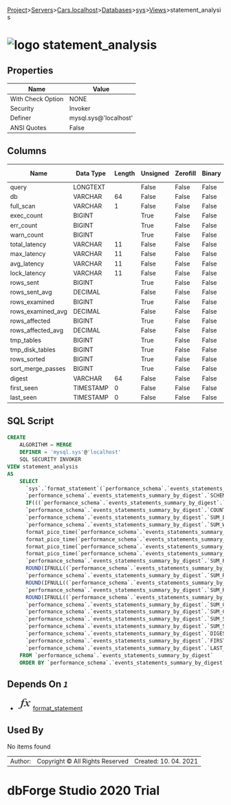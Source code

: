 [Project](../../../../../startpage.md)>[Servers](../../../../Servers.md)>[Cars.localhost](../../../Cars.localhost.md)>[Databases](../../Databases.md)>[sys](../sys.md)>[Views](Views.md)>statement_analysis


# ![logo](../../../../../Images/view64.svg) statement_analysis


## <a name="#Properties"></a>Properties
|Name|Value|
|---|---|
|With Check Option|NONE|
|Security|Invoker|
|Definer|mysql.sys@'localhost'|
|ANSI Quotes|False|


## <a name="#Columns"></a>Columns
|Name|Data Type|Length|Unsigned|Zerofill|Binary|Not Null|
|---|---|---|---|---|---|---|
|query|LONGTEXT||False|False|False|False|
|db|VARCHAR|64|False|False|False|False|
|full_scan|VARCHAR|1|False|False|False|True|
|exec_count|BIGINT||True|False|False|True|
|err_count|BIGINT||True|False|False|True|
|warn_count|BIGINT||True|False|False|True|
|total_latency|VARCHAR|11|False|False|False|False|
|max_latency|VARCHAR|11|False|False|False|False|
|avg_latency|VARCHAR|11|False|False|False|False|
|lock_latency|VARCHAR|11|False|False|False|False|
|rows_sent|BIGINT||True|False|False|True|
|rows_sent_avg|DECIMAL||False|False|False|True|
|rows_examined|BIGINT||True|False|False|True|
|rows_examined_avg|DECIMAL||False|False|False|True|
|rows_affected|BIGINT||True|False|False|True|
|rows_affected_avg|DECIMAL||False|False|False|True|
|tmp_tables|BIGINT||True|False|False|True|
|tmp_disk_tables|BIGINT||True|False|False|True|
|rows_sorted|BIGINT||True|False|False|True|
|sort_merge_passes|BIGINT||True|False|False|True|
|digest|VARCHAR|64|False|False|False|False|
|first_seen|TIMESTAMP|0|False|False|False|True|
|last_seen|TIMESTAMP|0|False|False|False|True|

## <a name="#SqlScript"></a>SQL Script
```SQL
CREATE 
	ALGORITHM = MERGE
	DEFINER = 'mysql.sys'@'localhost'
	SQL SECURITY INVOKER
VIEW statement_analysis
AS
	SELECT
	  `sys`.`format_statement`(`performance_schema`.`events_statements_summary_by_digest`.`DIGEST_TEXT`) AS `query`,
	  `performance_schema`.`events_statements_summary_by_digest`.`SCHEMA_NAME` AS `db`,
	  IF(((`performance_schema`.`events_statements_summary_by_digest`.`SUM_NO_GOOD_INDEX_USED` > 0) OR (`performance_schema`.`events_statements_summary_by_digest`.`SUM_NO_INDEX_USED` > 0)), '*', '') AS `full_scan`,
	  `performance_schema`.`events_statements_summary_by_digest`.`COUNT_STAR` AS `exec_count`,
	  `performance_schema`.`events_statements_summary_by_digest`.`SUM_ERRORS` AS `err_count`,
	  `performance_schema`.`events_statements_summary_by_digest`.`SUM_WARNINGS` AS `warn_count`,
	  format_pico_time(`performance_schema`.`events_statements_summary_by_digest`.`SUM_TIMER_WAIT`) AS `total_latency`,
	  format_pico_time(`performance_schema`.`events_statements_summary_by_digest`.`MAX_TIMER_WAIT`) AS `max_latency`,
	  format_pico_time(`performance_schema`.`events_statements_summary_by_digest`.`AVG_TIMER_WAIT`) AS `avg_latency`,
	  format_pico_time(`performance_schema`.`events_statements_summary_by_digest`.`SUM_LOCK_TIME`) AS `lock_latency`,
	  `performance_schema`.`events_statements_summary_by_digest`.`SUM_ROWS_SENT` AS `rows_sent`,
	  ROUND(IFNULL((`performance_schema`.`events_statements_summary_by_digest`.`SUM_ROWS_SENT` / NULLIF(`performance_schema`.`events_statements_summary_by_digest`.`COUNT_STAR`, 0)), 0), 0) AS `rows_sent_avg`,
	  `performance_schema`.`events_statements_summary_by_digest`.`SUM_ROWS_EXAMINED` AS `rows_examined`,
	  ROUND(IFNULL((`performance_schema`.`events_statements_summary_by_digest`.`SUM_ROWS_EXAMINED` / NULLIF(`performance_schema`.`events_statements_summary_by_digest`.`COUNT_STAR`, 0)), 0), 0) AS `rows_examined_avg`,
	  `performance_schema`.`events_statements_summary_by_digest`.`SUM_ROWS_AFFECTED` AS `rows_affected`,
	  ROUND(IFNULL((`performance_schema`.`events_statements_summary_by_digest`.`SUM_ROWS_AFFECTED` / NULLIF(`performance_schema`.`events_statements_summary_by_digest`.`COUNT_STAR`, 0)), 0), 0) AS `rows_affected_avg`,
	  `performance_schema`.`events_statements_summary_by_digest`.`SUM_CREATED_TMP_TABLES` AS `tmp_tables`,
	  `performance_schema`.`events_statements_summary_by_digest`.`SUM_CREATED_TMP_DISK_TABLES` AS `tmp_disk_tables`,
	  `performance_schema`.`events_statements_summary_by_digest`.`SUM_SORT_ROWS` AS `rows_sorted`,
	  `performance_schema`.`events_statements_summary_by_digest`.`SUM_SORT_MERGE_PASSES` AS `sort_merge_passes`,
	  `performance_schema`.`events_statements_summary_by_digest`.`DIGEST` AS `digest`,
	  `performance_schema`.`events_statements_summary_by_digest`.`FIRST_SEEN` AS `first_seen`,
	  `performance_schema`.`events_statements_summary_by_digest`.`LAST_SEEN` AS `last_seen`
	FROM `performance_schema`.`events_statements_summary_by_digest`
	ORDER BY `performance_schema`.`events_statements_summary_by_digest`.`SUM_TIMER_WAIT` DESC;
```

## <a name="#DependsOn"></a>Depends On _`1`_
- ![Function](../../../../../Images/function.svg) [format_statement](../Functions/format_statement.md)


## <a name="#UsedBy"></a>Used By
No items found

||||
|---|---|---|
|Author: |Copyright © All Rights Reserved|Created: 10. 04. 2021|
# dbForge Studio 2020 Trial
